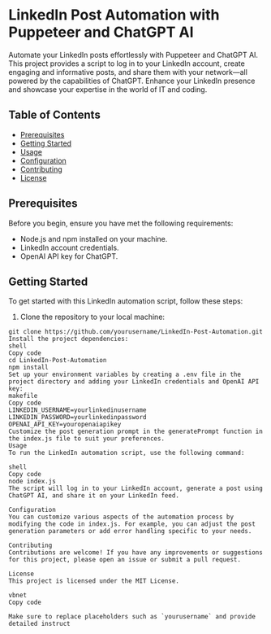 
# LinkedIn Post Automation with Puppeteer and ChatGPT AI

Automate your LinkedIn posts effortlessly with Puppeteer and ChatGPT AI. This project provides a script to log in to your LinkedIn account, create engaging and informative posts, and share them with your network—all powered by the capabilities of ChatGPT. Enhance your LinkedIn presence and showcase your expertise in the world of IT and coding.

## Table of Contents
- [Prerequisites](#prerequisites)
- [Getting Started](#getting-started)
- [Usage](#usage)
- [Configuration](#configuration)
- [Contributing](#contributing)
- [License](#license)

## Prerequisites

Before you begin, ensure you have met the following requirements:

- Node.js and npm installed on your machine.
- LinkedIn account credentials.
- OpenAI API key for ChatGPT.

## Getting Started

To get started with this LinkedIn automation script, follow these steps:

1. Clone the repository to your local machine:

```shell
git clone https://github.com/yourusername/LinkedIn-Post-Automation.git
Install the project dependencies:
shell
Copy code
cd LinkedIn-Post-Automation
npm install
Set up your environment variables by creating a .env file in the project directory and adding your LinkedIn credentials and OpenAI API key:
makefile
Copy code
LINKEDIN_USERNAME=yourlinkedinusername
LINKEDIN_PASSWORD=yourlinkedinpassword
OPENAI_API_KEY=youropenaiapikey
Customize the post generation prompt in the generatePrompt function in the index.js file to suit your preferences.
Usage
To run the LinkedIn automation script, use the following command:

shell
Copy code
node index.js
The script will log in to your LinkedIn account, generate a post using ChatGPT AI, and share it on your LinkedIn feed.

Configuration
You can customize various aspects of the automation process by modifying the code in index.js. For example, you can adjust the post generation parameters or add error handling specific to your needs.

Contributing
Contributions are welcome! If you have any improvements or suggestions for this project, please open an issue or submit a pull request.

License
This project is licensed under the MIT License.

vbnet
Copy code

Make sure to replace placeholders such as `yourusername` and provide detailed instruct
